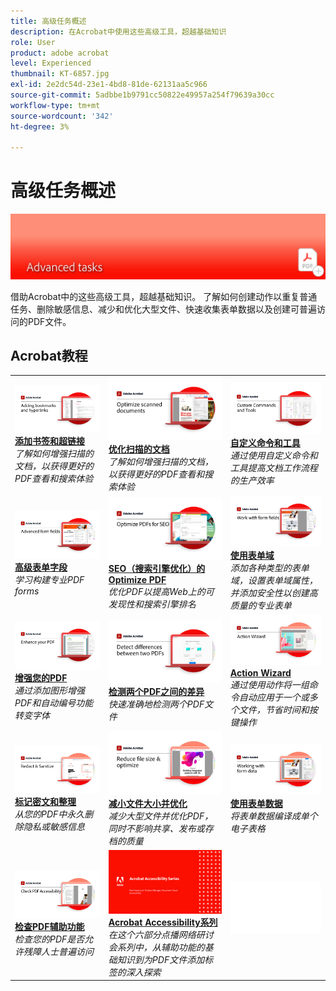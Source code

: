 ```yaml
---
title: 高级任务概述
description: 在Acrobat中使用这些高级工具，超越基础知识
role: User
product: adobe acrobat
level: Experienced
thumbnail: KT-6857.jpg
exl-id: 2e2dc54d-23e1-4bd8-81de-62131aa5c966
source-git-commit: 5adbbe1b9791cc50822e49957a254f79639a30cc
workflow-type: tm+mt
source-wordcount: '342'
ht-degree: 3%

---
```


# 高级任务概述

![Acrobat入门图像](../assets/Hero-AdvancedTasks.png)

借助Acrobat中的这些高级工具，超越基础知识。 了解如何创建动作以重复普通任务、删除敏感信息、减少和优化大型文件、快速收集表单数据以及创建可普遍访问的PDF文件。

## Acrobat教程

<table style="table-layout:fixed">
<tr>
  <td>
    <a href="bookmarks.md">
      <img alt="添加书签和超链接" src="../assets/Bookmarks_1280.png" />
    </a>
    <div>
    <a href="bookmarks.md"><strong>添加书签和超链接</strong></a>
    </div>
    <em>了解如何增强扫描的文档，以获得更好的PDF查看和搜索体验</em>
    <br>
  </td>
  <td>
    <a href="optimizescan.md">
      <img alt="优化扫描的文档" src="../assets/Scan_1280.png" />
    </a>
    <div>
    <a href="optimizescan.md"><strong>优化扫描的文档</strong></a>
    </div>
    <em>了解如何增强扫描的文档，以获得更好的PDF查看和搜索体验</em>
    <br>
  </td>
  <td>
    <a href="custom.md">
      <img alt="自定义命令和工具" src="../assets/Createcustom_1280.png" />
    </a>
    <div>
    <a href="custom.md"><strong>自定义命令和工具</strong></a>
    </div>
    <em>通过使用自定义命令和工具提高文档工作流程的生产效率</em>
    <br>
  </td>
</tr>
<tr>
   <td>
    <a href="advancedforms.md">
      <img alt="高级表单字段" src="../assets/Advancedforms_1280.png" />
    </a>
    <div>
    <a href="advancedforms.md"><strong>高级表单字段</strong></a>
    </div>
    <em>学习构建专业PDF forms</em>
    <br>
  </td>
 <td>
    <a href="optimizeseo.md">
      <img alt="SEO（搜索引擎优化）的Optimize PDF" src="../assets/seo_1280.png" />
    </a>
    <div>
    <a href="optimizeseo.md"><strong>SEO（搜索引擎优化）的Optimize PDF</strong></a>
    </div>
    <em>优化PDF以提高Web上的可发现性和搜索引擎排名</em>
    <br>
  </td>
  <td>
    <a href="workforms.md">
      <img alt="使用表单域" src="../assets/Workform_1280.png" />
    </a>
    <div>
    <a href="workforms.md"><strong>使用表单域</strong></a>
    </div>
    <em>添加各种类型的表单域，设置表单域属性，并添加安全性以创建高质量的专业表单</em>
    <br>
  </td>
</tr>
<tr>
  <td>
    <a href="enhance.md">
      <img alt="增强您的PDF" src="../assets/Enhance_1280.png" />
    </a>
    <div>
    <a href="enhance.md"><strong>增强您的PDF</strong></a>
    </div>
    <em>通过添加图形增强PDF和自动编号功能转变字体</em>
    <br>
  </td>
 <td>
    <a href="compare.md">
      <img alt="检测两个PDF之间的差异" src="../assets/Compare_1280.png" />
    </a>
    <div>
    <a href="compare.md"><strong>检测两个PDF之间的差异</strong></a>
    </div>
    <em>快速准确地检测两个PDF文件</em>
    <br>
  </td>
  <td>
    <a href="action.md">
      <img alt="Action Wizard" src="../assets/Action.jpg" />
    </a>
    <div>
    <a href="action.md"><strong>Action Wizard</strong></a>
    </div>
    <em>通过使用动作将一组命令自动应用于一个或多个文件，节省时间和按键操作</em>
    <br>
  </td>
</tr>
<tr>
 <td>
    <a href="redact.md">
      <img alt="标记密文和整理" src="../assets/Redact.jpg" />
    </a>
    <div>
    <a href="redact.md"><strong>标记密文和整理</strong></a>
    </div>
    <em>从您的PDF中永久删除隐私或敏感信息</em>
    <br>
  </td>
 <td>
    <a href="reduce.md">
      <img alt="减小文件大小并优化" src="../assets/Reduce.jpg" />
    </a>
    <div>
    <a href="reduce.md"><strong>减小文件大小并优化</strong></a>
    </div>
    <em>减少大型文件并优化PDF，同时不影响共享、发布或存档的质量</em>
    <br>
  </td>
  <td>
    <a href="formdata.md">
      <img alt="Action Wizard" src="../assets/FormData.jpg" />
    </a>
    <div>
    <a href="formdata.md"><strong>使用表单数据</strong></a>
    </div>
    <em>将表单数据编译成单个电子表格</em>
    <br>
  </td>
</tr>
<tr>
 <td>
    <a href="accessibility.md">
      <img alt="检查PDF辅助功能" src="../assets/Checkaccessible_1280.jpg" />
    </a>
    <div>
    <a href="accessibility.md"><strong>检查PDF辅助功能</strong></a>
    </div>
    <em>检查您的PDF是否允许残障人士普遍访问</em>
    <br>
  </td>
 <td>
    <a href="accessibility-series.md">
      <img alt="准备可访问的PDF文件" src="../assets/Accessibilityseries_1280.png" />
    </a>
    <div>
    <a href="accessibility-series.md"><strong>Acrobat Accessibility系列</strong></a>
    </div>
    <em>在这个六部分点播网络研讨会系列中，从辅助功能的基础知识到为PDF文件添加标签的深入探索</em>
    <br>
  </td>
  <td>
   <img alt="间隔条" src="../assets/Whitespacer.png" />
    <div>
    <br>
  </td>  
</tr>
</table>
